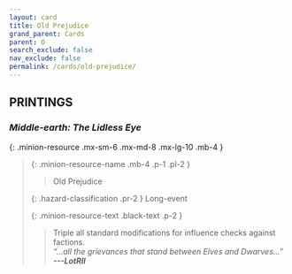 ```yaml
---
layout: card
title: Old Prejudice
grand_parent: Cards
parent: O
search_exclude: false
nav_exclude: false
permalink: /cards/old-prejudice/
---
```


## PRINTINGS


### _Middle-earth: The Lidless Eye_

{: .minion-resource .mx-sm-6 .mx-md-8 .mx-lg-10 .mb-4 }
> {: .minion-resource-name .mb-4 .p-1 .pl-2 }
> > <div class="hazard-mp"></div>
> > <div class="card-name">Old Prejudice</div>
>
> {: .hazard-classification .pr-2 }
> Long-event
>
> {: .minion-resource-text .black-text .p-2 }
> > Triple all standard modifications for influence checks against factions.   <br>_“...all the grievances that stand between Elves and Dwarves...”_ ***---&#65279;LotRII*** 
> 
